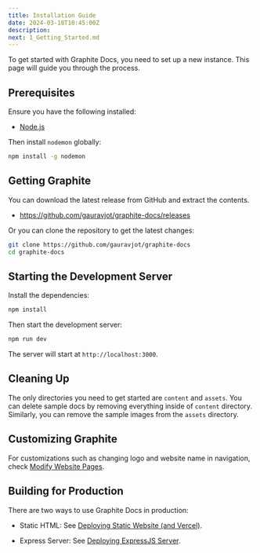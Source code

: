 ```yaml
---
title: Installation Guide
date: 2024-03-18T10:45:00Z
description:
next: 1_Getting_Started.md
---
```


To get started with Graphite Docs, you need to set up a new instance. This page will guide you through the process.

## Prerequisites

Ensure you have the following installed:

- [Node.js](https://nodejs.org/en/download/)

Then install `nodemon` globally:

```bash
npm install -g nodemon
```

## Getting Graphite

You can download the latest release from GitHub and extract the contents.

- <https://github.com/gauravjot/graphite-docs/releases>

Or you can clone the repository to get the latest changes:

```bash
git clone https://github.com/gauravjot/graphite-docs
cd graphite-docs
```

## Starting the Development Server

Install the dependencies:

```bash
npm install
```

Then start the development server:

```bash
npm run dev
```

The server will start at `http://localhost:3000`.

## Cleaning Up

The only directories you need to get started are `content` and `assets`. You can delete sample docs by removing everything inside of `content` directory. Similarly, you can remove the sample images from the `assets` directory.

## Customizing Graphite

For customizations such as changing logo and website name in navigation, check [Modify Website Pages](5_Customization/1_Modify_Pages.html).

## Building for Production

There are two ways to use Graphite Docs in production:

- Static HTML: See [Deploying Static Website (and Vercel)](3_Deploying_Graphite/1_Deploying_Static.html).

- Express Server: See [Deploying ExpressJS Server](3_Deploying_Graphite/2_Deploying_ExpressJS.html).
